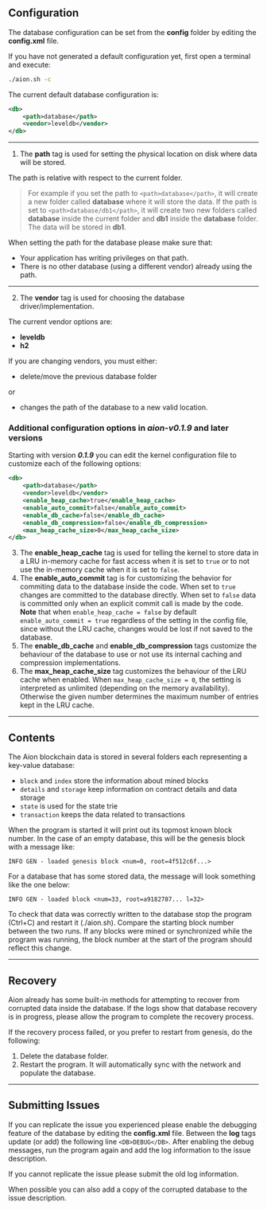 ## Configuration

The database configuration can be set from the **config** folder by editing the **config.xml** file.

If you have not generated a default configuration yet, first open a terminal and execute:
```bash
./aion.sh -c
```
The current default database configuration is:
```xml
<db>
    <path>database</path>
    <vendor>leveldb</vendor>
</db>
```
---
1. The **path** tag is used for setting the physical location on disk where data will be stored.

The path is relative with respect to the current folder. 

> For example if you set the path to `<path>database</path>`, it will create a new folder called **database** where it will store the data. If the path is set to `<path>database/db1</path>`, it will create two new folders called **database** inside the current folder and **db1** inside the **database** folder. The data will be stored in **db1**.

When setting the path for the database please make sure that:

* Your application has writing privileges on that path.
* There is no other database (using a different vendor) already using the path.
---
2. The **vendor** tag is used for choosing the database driver/implementation.

The current vendor options are:
* **leveldb**
* **h2**

If you are changing vendors, you must either:
* delete/move the previous database folder 

or
* changes the path of the database to a new valid location. 

### Additional configuration options in ***aion-v0.1.9*** and later versions

Starting with version ***0.1.9*** you can edit the kernel configuration file to customize each of the following options:
```xml
<db>
    <path>database</path>
    <vendor>leveldb</vendor>
    <enable_heap_cache>true</enable_heap_cache>
    <enable_auto_commit>false</enable_auto_commit>
    <enable_db_cache>false</enable_db_cache>
    <enable_db_compression>false</enable_db_compression>
    <max_heap_cache_size>0</max_heap_cache_size>
</db>
```
3. The **enable_heap_cache** tag is used for telling the kernel to store data in a LRU in-memory cache for fast access when it is set to `true` or to not use the in-memory cache when it is set to `false`.
4. The **enable_auto_commit** tag is for customizing the behavior for commiting data to the database inside the code. When set to `true` changes are committed to the database directly. When set to `false` data is committed only when an explicit commit call is made by the code. **Note** that when `enable_heap_cache = false` by default `enable_auto_commit = true` regardless of the setting in the config file, since without the LRU cache, changes would be lost if not saved to the database.
5. The **enable_db_cache** and **enable_db_compression** tags customize the behaviour of the database to use or not use its internal caching and compression implementations.
6. The **max_heap_cache_size** tag customizes the behaviour of the LRU cache when enabled. When `max_heap_cache_size = 0`, the setting is interpreted as unlimited (depending on the memory availability). Otherwise the given number determines the maximum number of entries kept in the LRU cache.

---
## Contents

The Aion blockchain data is stored in several folders each representing a key-value database:
- `block` and `index` store the information about mined blocks
- `details` and `storage` keep information on contract details and data storage
- `state` is used for the state trie
- `transaction` keeps the data related to transactions

When the program is started it will print out its topmost known block number. In the case of an empty database, this will be the genesis block with a message like:

```
INFO GEN - loaded genesis block <num=0, root=4f512c6f...>
```

For a database that has some stored data, the message will look something like the one below:

```
INFO GEN - loaded block <num=33, root=a9182787... l=32>
```

To check that data was correctly written to the database stop the program (Ctrl+C) and restart it (./aion.sh). Compare the starting block number between the two runs. If any blocks were mined or synchronized while the program was running, the block number at the start of the program should reflect this change.

---
## Recovery

Aion already has some built-in methods for attempting to recover from corrupted data inside the database. If the logs show that database recovery is in progress, please allow the program to complete the recovery process.

If the recovery process failed, or you prefer to restart from genesis, do the following:
1. Delete the database folder.
2. Restart the program. It will automatically sync with the network and populate the database.

---
## Submitting Issues

If you can replicate the issue you experienced please enable the debugging feature of the database by editing the **config.xml** file. Between the **log** tags update (or add) the following line
`<DB>DEBUG</DB>`. After enabling the debug messages, run the program again and add the log information to the issue description. 

If you cannot replicate the issue please submit the old log information.

When possible you can also add a copy of the corrupted database to the issue description.